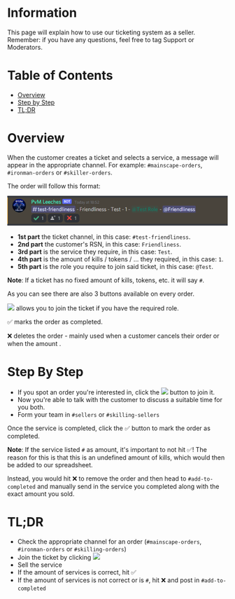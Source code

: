 # Information
This page will explain how to use our ticketing system as a seller. Remember: if you have any questions, feel free to tag Support or Moderators.

# Table of Contents
- [Overview](#overview)
- [Step by Step](#step-by-step)
- [TL;DR](#tldr)


# Overview
When the customer creates a ticket and selects a service, a message will appear in the appropriate channel. For example: `#mainscape-orders`, `#ironman-orders` or `#skiller-orders`.

The order will follow this format:


![Discord_DjhgngTbln](uploads/ab6cd618bd4283da789edc85f6685d67/Discord_DjhgngTbln.png)

- **1st part** the ticket channel, in this case: `#test-friendliness`.
- **2nd part** the customer's RSN, in this case: `Friendliness`.
- **3rd part** is the service they require, in this case: `Test`.
- **4th part** is the amount of kills / tokens / ... they required, in this case: `1`.
- **5th part** is the role you require to join said ticket, in this case: `@Test`.

__Note__: If a ticket has no fixed amount of kills, tokens, etc. it will say `#`.


As you can see there are also 3 buttons available on every order.

<img src="https://friendli.dev/friendliness/pvm-leeches-strategies/-/wikis/uploads/9b71b54283bfc224504cfcfa180fc60a/inv.webp" width="30px"> allows you to join the ticket if you have the required role.

✅ marks the order as completed.

❌ deletes the order - mainly used when a customer cancels their order or when the amount .



# Step By Step
- If you spot an order you're interested in, click the 
<img src="https://friendli.dev/friendliness/pvm-leeches-strategies/-/wikis/uploads/9b71b54283bfc224504cfcfa180fc60a/inv.webp" width="30px"> button to join it.
- Now you're able to talk with the customer to discuss a suitable time for you both.
- Form your team in `#sellers` or `#skilling-sellers`

Once the service is completed, click the ✅ button to mark the order as completed.

__Note__: If the service listed `#` as amount, it's important to not hit ✅! The reason for this is that this is an undefined amount of kills, which would then be added to our spreadsheet.

Instead, you would hit ❌ to remove the order and then head to `#add-to-completed` and manually send in the service you completed along with the exact amount you sold.


# TL;DR
- Check the appropriate channel for an order (`#mainscape-orders`, `#ironman-orders` or `#skilling-orders`)
- Join the ticket by clicking <img src="https://friendli.dev/friendliness/pvm-leeches-strategies/-/wikis/uploads/9b71b54283bfc224504cfcfa180fc60a/inv.webp" width="30px">
- Sell the service
- If the amount of services is correct, hit ✅
- If the amount of services is not correct or is `#`, hit ❌ and post in `#add-to-completed`


